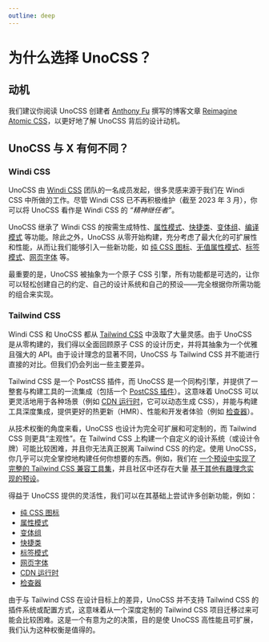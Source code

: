 ```yaml
---
outline: deep
---
```


# 为什么选择 UnoCSS？

## 动机

我们建议你阅读 UnoCSS 创建者 [Anthony Fu](https://antfu.me/) 撰写的博客文章 [Reimagine Atomic CSS](https://antfu.me/posts/reimagine-atomic-css)，以更好地了解 UnoCSS 背后的设计动机。

## UnoCSS 与 X 有何不同？

### Windi CSS

UnoCSS 由 [Windi CSS](https://windicss.org/) 团队的一名成员发起，很多灵感来源于我们在 Windi CSS 中所做的工作。尽管 Windi CSS 已不再积极维护（截至 2023 年 3 月），你可以将 UnoCSS 看作是 Windi CSS 的 _“精神继任者”_。

UnoCSS 继承了 Windi CSS 的按需生成特性、[属性模式](/presets/attributify)、[快捷类](/config/shortcuts)、[变体组](/transformers/variant-group)、[编译模式](/transformers/compile-class) 等功能。除此之外，UnoCSS 从零开始构建，充分考虑了最大化的可扩展性和性能，从而让我们能够引入一些新功能，如 [纯 CSS 图标](/presets/icons)、[无值属性模式](/presets/attributify#valueless-attributify)、[标签模式](/presets/tagify)、[网页字体](/presets/web-fonts) 等。

最重要的是，UnoCSS 被抽象为一个原子 CSS 引擎，所有功能都是可选的，让你可以轻松创建自己的约定、自己的设计系统和自己的预设——完全根据你所需功能的组合来实现。

### Tailwind CSS

Windi CSS 和 UnoCSS 都从 [Tailwind CSS](https://tailwindcss.com/) 中汲取了大量灵感。由于 UnoCSS 是从零构建的，我们得以全面回顾原子 CSS 的设计历史，并将其抽象为一个优雅且强大的 API。由于设计理念的显著不同，UnoCSS 与 Tailwind CSS 并不能进行直接的对比。但我们仍会列出一些主要差异。

Tailwind CSS 是一个 PostCSS 插件，而 UnoCSS 是一个同构引擎，并提供了一整套与构建工具的一流集成（包括一个 [PostCSS 插件](/integrations/postcss)）。这意味着 UnoCSS 可以更灵活地用于各种场景（例如 [CDN 运行时](/integrations/runtime)，它可以动态生成 CSS），并能与构建工具深度集成，提供更好的热更新（HMR）、性能和开发者体验（例如 [检查器](/tools/inspector)）。

从技术权衡的角度来看，UnoCSS 也设计为完全可扩展和可定制的，而 Tailwind CSS 则更具“主观性”。在 Tailwind CSS 上构建一个自定义的设计系统（或设计令牌）可能比较困难，并且你无法真正脱离 Tailwind CSS 的约定。使用 UnoCSS，你几乎可以完全掌控地构建任何你想要的东西。例如，我们在 [一个预设中实现了完整的 Tailwind CSS 兼容工具集](/presets/wind3)，并且社区中还存在大量 [基于其他有趣理念实现的预设](/presets/community)。

得益于 UnoCSS 提供的灵活性，我们可以在其基础上尝试许多创新功能，例如：

- [纯 CSS 图标](/presets/icons)
- [属性模式](/presets/attributify)
- [变体组](/transformers/variant-group)
- [快捷类](/config/shortcuts)
- [标签模式](/presets/tagify)
- [网页字体](/presets/web-fonts)
- [CDN 运行时](/integrations/runtime)
- [检查器](/tools/inspector)

由于与 Tailwind CSS 在设计目标上的差异，UnoCSS 并不支持 Tailwind CSS 的插件系统或配置方式，这意味着从一个深度定制的 Tailwind CSS 项目迁移过来可能会比较困难。这是一个有意为之的决策，目的是使 UnoCSS 高性能且可扩展，我们认为这种权衡是值得的。
